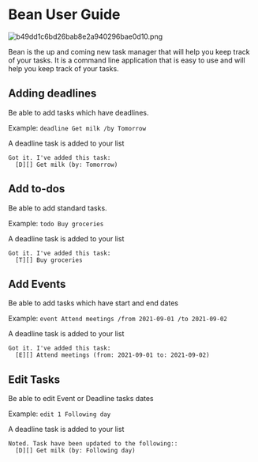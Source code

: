 # Bean User Guide

![b49dd1c6bd26bab8e2a940296bae0d10.png](..%2F..%2FjavaFXtut%2Fsrc%2Fmain%2Fresources%2Fimages%2Fb49dd1c6bd26bab8e2a940296bae0d10.png)

Bean is the up and coming new task manager that will help you keep track of your tasks. It is a command line 
application that is easy to use and will help you keep track of your tasks.

## Adding deadlines

Be able to add tasks which have deadlines.

Example: `deadline Get milk /by Tomorrow`

A deadline task is added to your list

```
Got it. I've added this task:
  [D][] Get milk (by: Tomorrow)
```

## Add to-dos

Be able to add standard tasks.

Example: `todo Buy groceries`

A deadline task is added to your list

```
Got it. I've added this task:
  [T][] Buy groceries
```


## Add Events

Be able to add tasks which have start and end dates

Example: `event Attend meetings /from 2021-09-01 /to 2021-09-02`

A deadline task is added to your list

```
Got it. I've added this task:
  [E][] Attend meetings (from: 2021-09-01 to: 2021-09-02)
```

## Edit Tasks

Be able to edit Event or Deadline tasks dates

Example: `edit 1 Following day`

A deadline task is added to your list

```
Noted. Task have been updated to the following::
  [D][] Get milk (by: Following day)
```